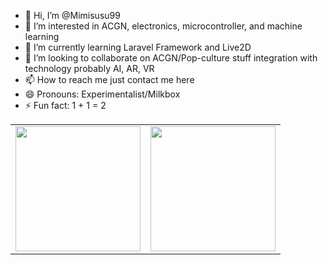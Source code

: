 - 👋 Hi, I’m @Mimisusu99
- 👀 I’m interested in ACGN, electronics, microcontroller, and machine learning
- 🌱 I’m currently learning Laravel Framework and Live2D
- 💞️ I’m looking to collaborate on ACGN/Pop-culture stuff integration with technology probably AI, AR, VR
- 📫 How to reach me just contact me here
- 😄 Pronouns: Experimentalist/Milkbox
- ⚡ Fun fact: 1 + 1 = 2

<table>
  <tr>
    <td><a href="https://github.com/anuraghazra/github-readme-stats">
      <img height=200 align="center" src="https://github-readme-stats-mimisusu99s-projects.vercel.app/api?username=mimisusu99&show_icons=true&include_all_commits=true&theme=transparent" />
    </a></td>
    <td><a href="https://github.com/anuraghazra/github-readme-stats">
      <img height=200 align="center" src="https://github-readme-stats-mimisusu99s-projects.vercel.app/api/top-langs?username=mimisusu99&layout=compact&langs_count=20&card_width=320&show_icons=true&theme=transparent" />
    </a></td>
  </tr>
</table>
<!---
Mimisusu99/Mimisusu99 is a ✨ special ✨ repository because its `README.md` (this file) appears on your GitHub profile.
You can click the Preview link to take a look at your changes.
--->
